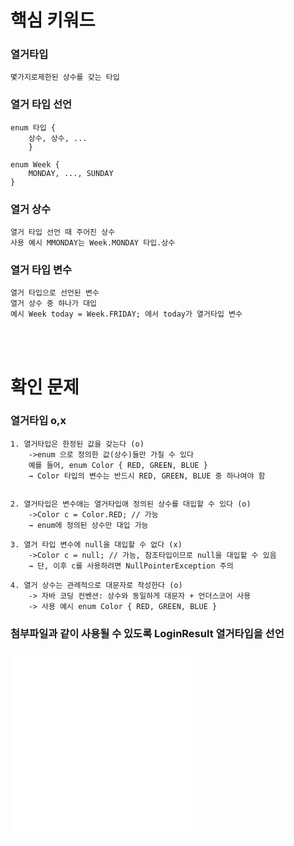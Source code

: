 # 핵심 키워드
### 열거타입
    몇가지로제한된 상수를 갖는 타입

### 열거 타입 선언
    enum 타입 { 
        상수, 상수, ... 
        }

    enum Week { 
        MONDAY, ..., SUNDAY 
    }

### 열거 상수
    열거 타입 선언 때 주어진 상수
    사용 예시 MMONDAY는 Week.MONDAY 타입.상수

### 열거 타입 변수
    열거 타입으로 선언된 변수
    열거 상수 중 하나가 대입
    예시 Week today = Week.FRIDAY; 에서 today가 열거타입 변수       

<br><br>

# 확인 문제
### 열거타입 o,x
    1. 열거타입은 한정된 값을 갖는다 (o)
        ->enum 으로 정의한 값(상수)들만 가질 수 있다
        예를 들어, enum Color { RED, GREEN, BLUE }
        → Color 타입의 변수는 반드시 RED, GREEN, BLUE 중 하나여야 함


    2. 열거타입은 변수애는 열거타입애 정의된 상수를 대입할 수 있다 (o)
        ->Color c = Color.RED; // 가능
        → enum에 정의된 상수만 대입 가능
    
    3. 열거 타입 변수에 null을 대입할 수 없다 (x)
        ->Color c = null; // 가능, 참조타입이므로 null을 대입할 수 있음
        → 단, 이후 c를 사용하려면 NullPointerException 주의
    
    4. 열거 상수는 관례적으로 대문자로 작성한다 (o)
        -> 자바 코딩 컨벤션: 상수와 동일하게 대문자 + 언더스코어 사용
        -> 사용 예시 enum Color { RED, GREEN, BLUE }
    

### 첨부파일과 같이 사용될 수 있도록 LoginResult 열거타입을 선언
![열거타입](java/Exam02.java)
![python버전](../python/Exam02/exam02.py)
